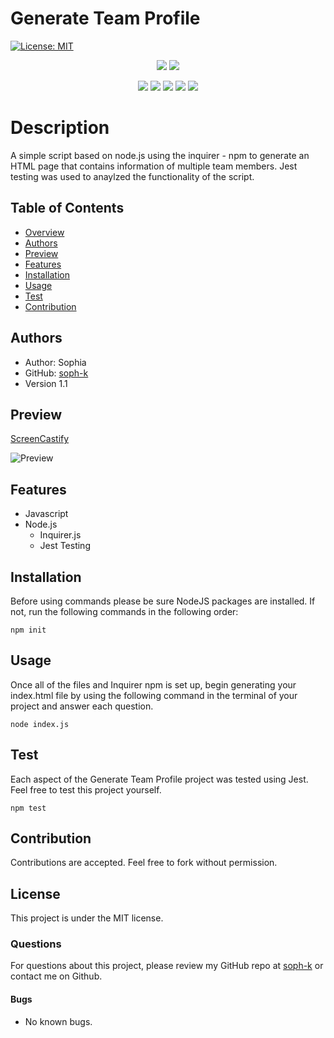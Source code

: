 # Generate Team Profile 

[![License: MIT](https://img.shields.io/badge/License-MIT-yellow.svg)](https://opensource.org/licenses/MIT)

<p align="center">
    <img src="https://img.shields.io/github/repo-size/soph-k/generate_team_profile"/>
    <img src="https://img.shields.io/github/last-commit/soph-k/generate_team_profile"/>
</p>
<p align="center">
    <img src="https://img.shields.io/badge/Javascript-yellow"/>
    <img src="https://img.shields.io/badge/jQuery-gray"/>
    <img src="https://img.shields.io/badge/-node.js-red"/>
    <img src="https://img.shields.io/badge/-json-blue" />
    <img src="https://img.shields.io/badge/-inquirer-pink"/>
</p>
   

# Description
A simple script based on node.js using the inquirer - npm to generate 
an HTML page that contains information of multiple team members. 
Jest testing was used to anaylzed the functionality of the script.


## Table of Contents
- [Overview](#overview)
- [Authors](#authors)
- [Preview](#preview)
- [Features](#features)
- [Installation](#installation)
- [Usage](#usage)
- [Test](#test)
- [Contribution](#contribution)


## Authors
 - Author: Sophia
 - GitHub: [soph-k](https://github.com/soph-k)
- Version 1.1


## Preview
[ScreenCastify](https://watch.screencastify.com/v/MysIdngSIkuCcDRzN6jh)

![Preview](./dist/assets/images/demo.gif)


## Features
- Javascript 
- Node.js 
    - Inquirer.js
    - Jest Testing



## Installation
Before using commands please be sure NodeJS packages are installed. 
If not, run the following commands in the following order: 
```
npm init
```


## Usage
Once all of the files and Inquirer npm is set up, 
begin generating your index.html file by using the following 
command in the terminal of your project and answer each question.

```
node index.js
```


## Test
Each aspect of the Generate Team Profile project was tested using Jest. 
Feel free to test this project yourself.
```
npm test
```


## Contribution
Contributions are accepted. Feel free to fork without permission.


## License
This project is under the MIT license.


### Questions
For questions about this project, please review my GitHub repo at [soph-k](https://github.com/soph-k) or contact me on Github.


#### Bugs 
- No known bugs.
